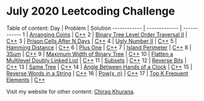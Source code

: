 # July 2020 Leetcoding Challenge

Table of content:
Day | Problem | Solution
------------ | ------------- | ------------
1 | [Arranging Coins](https://leetcode.com/explore/featured/card/july-leetcoding-challenge/544/week-1-july-1st-july-7th/3377/) | [C++](https://github.com/ckhurana/leetcode_challenge/blob/20_07_july_challenge/cpp/day1.cpp)
2 | [Binary Tree Level Order Traversal II](https://leetcode.com/explore/featured/card/july-leetcoding-challenge/544/week-1-july-1st-july-7th/3378/) | [C++](https://github.com/ckhurana/leetcode_challenge/blob/20_07_july_challenge/cpp/day2.cpp)
3 | [Prison Cells After N Days](https://leetcode.com/explore/featured/card/july-leetcoding-challenge/544/week-1-july-1st-july-7th/3379/) | [C++](https://github.com/ckhurana/leetcode_challenge/blob/20_07_july_challenge/cpp/day3.cpp)
4 | [Ugly Number II](https://leetcode.com/explore/featured/card/july-leetcoding-challenge/544/week-1-july-1st-july-7th/3380/) | [C++](https://github.com/ckhurana/leetcode_challenge/blob/20_07_july_challenge/cpp/day4.cpp)
5 | [Hamming Distance](https://leetcode.com/explore/featured/card/july-leetcoding-challenge/544/week-1-july-1st-july-7th/3381/) | [C++](https://github.com/ckhurana/leetcode_challenge/blob/20_07_july_challenge/cpp/day5.cpp)
6 | [Plus One](https://leetcode.com/explore/featured/card/july-leetcoding-challenge/544/week-1-july-1st-july-7th/3382/) | [C++](https://github.com/ckhurana/leetcode_challenge/blob/20_07_july_challenge/cpp/day6.cpp)
7 | [Island Perimeter](https://leetcode.com/explore/featured/card/july-leetcoding-challenge/544/week-1-july-1st-july-7th/3383/) | [C++](https://github.com/ckhurana/leetcode_challenge/blob/20_07_july_challenge/cpp/day7.cpp)
8 | [3Sum](https://leetcode.com/explore/featured/card/july-leetcoding-challenge/545/week-2-july-8th-july-14th/3384/) | [C++](https://github.com/ckhurana/leetcode_challenge/blob/20_07_july_challenge/cpp/day8.cpp)
9 | [Maximum Width of Binary Tree](https://leetcode.com/explore/featured/card/july-leetcoding-challenge/545/week-2-july-8th-july-14th/3385/) | [C++](https://github.com/ckhurana/leetcode_challenge/blob/20_07_july_challenge/cpp/day9.cpp)
10 | [Flatten a Multilevel Doubly Linked List](https://leetcode.com/explore/featured/card/july-leetcoding-challenge/545/week-2-july-8th-july-14th/3386/) | [C++](https://github.com/ckhurana/leetcode_challenge/blob/20_07_july_challenge/cpp/day10.cpp)
11 | [Subsets](https://leetcode.com/explore/featured/card/july-leetcoding-challenge/545/week-2-july-8th-july-14th/3387/) | [C++](https://github.com/ckhurana/leetcode_challenge/blob/20_07_july_challenge/cpp/day11.cpp)
12 | [Reverse Bits](https://leetcode.com/explore/featured/card/july-leetcoding-challenge/545/week-2-july-8th-july-14th/3388/) | [C++](https://github.com/ckhurana/leetcode_challenge/blob/20_07_july_challenge/cpp/day12.cpp)
13 | [Same Tree](https://leetcode.com/explore/featured/card/july-leetcoding-challenge/545/week-2-july-8th-july-14th/3389/) | [C++](https://github.com/ckhurana/leetcode_challenge/blob/20_07_july_challenge/cpp/day13.cpp)
14 | [Angle Between Hands of a Clock](https://leetcode.com/explore/featured/card/july-leetcoding-challenge/545/week-2-july-8th-july-14th/3390/) | [C++](https://github.com/ckhurana/leetcode_challenge/blob/20_07_july_challenge/cpp/day14.cpp)
15 | [Reverse Words in a String](https://leetcode.com/explore/featured/card/july-leetcoding-challenge/546/week-3-july-15th-july-21st/3391/) | [C++](https://github.com/ckhurana/leetcode_challenge/blob/20_07_july_challenge/cpp/day15.cpp)
16 | [Pow(x, n)](https://leetcode.com/explore/featured/card/july-leetcoding-challenge/546/week-3-july-15th-july-21st/3392/) | [C++](https://github.com/ckhurana/leetcode_challenge/blob/20_07_july_challenge/cpp/day16.cpp)
17 | [Top K Frequent Elements](https://leetcode.com/explore/featured/card/july-leetcoding-challenge/546/week-3-july-15th-july-21st/3393/) | [C++](https://github.com/ckhurana/leetcode_challenge/blob/20_07_july_challenge/cpp/day17.cpp)

Visit my website for other content: [Chirag Khurana](http://chiragkhurana.com).
